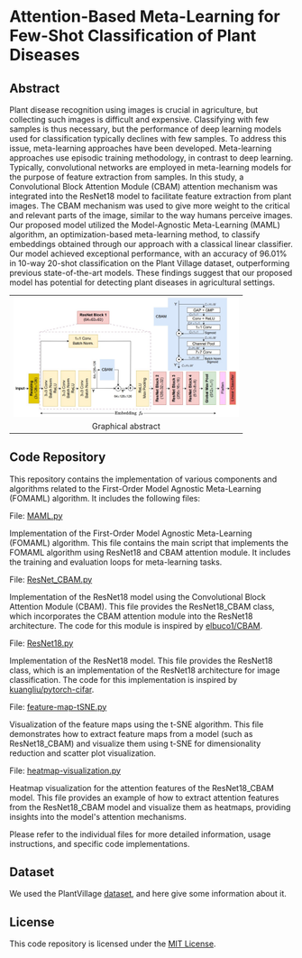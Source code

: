 # Attention-Based Meta-Learning for Few-Shot Classification of Plant Diseases
## Abstract
Plant disease recognition using images is crucial in agriculture, but collecting such images is difficult and expensive. Classifying with few samples is thus necessary, but the performance of deep learning models used for classification typically declines with few samples. To address this issue, meta-learning approaches have been developed. Meta-learning approaches use episodic training methodology, in contrast to deep learning. Typically, convolutional networks are employed in meta-learning models for the purpose of feature extraction from samples. In this study, a Convolutional Block Attention Module (CBAM) attention mechanism was integrated into the ResNet18 model to facilitate feature extraction from plant images. The CBAM mechanism was used to give more weight to the critical and relevant parts of the image, similar to the way humans perceive images. Our proposed model utilized the Model-Agnostic Meta-Learning (MAML) algorithm, an optimization-based meta-learning method, to classify embeddings obtained through our approach with a classical linear classifier. Our model achieved exceptional performance, with an accuracy of 96.01% in 10-way 20-shot classification on the Plant Village dataset, outperforming previous state-of-the-art models. These findings suggest that our proposed model has potential for detecting plant diseases in agricultural settings.

<table>
  <tr>
    <td align="center">
      <img src="figures/graphical_abs.jpg" alt="Graphical abstract" width="400">
    </td>
  </tr>
   <tr>
    <td align="center">
      Graphical abstract
    </td>
  </tr>
</table>

## Code Repository
This repository contains the implementation of various components and algorithms related to the First-Order Model Agnostic Meta-Learning (FOMAML) algorithm. It includes the following files:

File: [MAML.py](MAML.py)

Implementation of the First-Order Model Agnostic Meta-Learning (FOMAML) algorithm. This file contains the main script that implements the FOMAML algorithm using ResNet18 and CBAM attention module. It includes the training and evaluation loops for meta-learning tasks.

File: [ResNet_CBAM.py](ResNet_CBAM.py)

Implementation of the ResNet18 model using the Convolutional Block Attention Module (CBAM). This file provides the ResNet18_CBAM class, which incorporates the CBAM attention module into the ResNet18 architecture. The code for this module is inspired by [elbuco1/CBAM](https://github.com/elbuco1/CBAM).

File: [ResNet18.py](ResNet18.py)

Implementation of the ResNet18 model. This file provides the ResNet18 class, which is an implementation of the ResNet18 architecture for image classification. The code for this implementation is inspired by [kuangliu/pytorch-cifar](https://github.com/kuangliu/pytorch-cifar).

File: [feature-map-tSNE.py](feature-map-tSNE.py)

Visualization of the feature maps using the t-SNE algorithm. This file demonstrates how to extract feature maps from a model (such as ResNet18_CBAM) and visualize them using t-SNE for dimensionality reduction and scatter plot visualization.

File: [heatmap-visualization.py](heatmap-visualization.py)

Heatmap visualization for the attention features of the ResNet18_CBAM model. This file provides an example of how to extract attention features from the ResNet18_CBAM model and visualize them as heatmaps, providing insights into the model's attention mechanisms.

Please refer to the individual files for more detailed information, usage instructions, and specific code implementations.

## Dataset

We used the PlantVillage [dataset](dataset), and here give some information about it.

## License

This code repository is licensed under the [MIT License](LICENSE).
